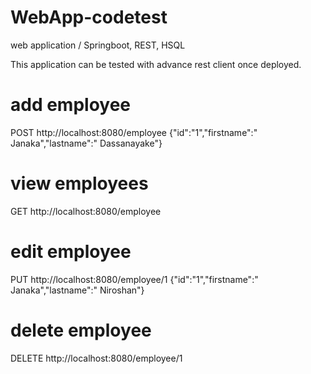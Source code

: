 # WebApp-codetest
web application / Springboot, REST, HSQL

This application can be tested with advance rest client once deployed.
# add employee
POST http://localhost:8080/employee
{"id":"1","firstname":" Janaka","lastname":" Dassanayake"}
# view employees
GET http://localhost:8080/employee
# edit employee
PUT http://localhost:8080/employee/1
{"id":"1","firstname":" Janaka","lastname":" Niroshan"}
# delete employee
DELETE http://localhost:8080/employee/1
